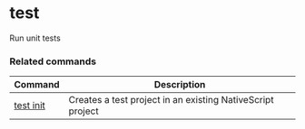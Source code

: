 test
===========
Run unit tests

### Related commands
Command | Description
--------|------------
[test init](test-init.html) | Creates a test project in an existing NativeScript project
